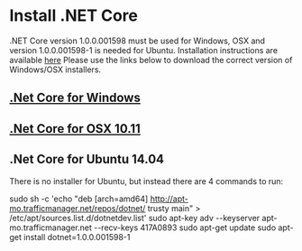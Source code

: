 # Install .NET Core

.NET Core version 1.0.0.001598 must be used for Windows, OSX and version 1.0.0.001598-1 is needed for Ubuntu.
Installation instructions are available [here](https://dotnet.github.io/getting-started/) Please use the links below to download the correct version of Windows/OSX installers.


## [.Net Core for Windows](https://dotnetcli.blob.core.windows.net/dotnet/beta/Installers/1.0.0.001598/dotnet-win-x64.1.0.0.001598.exe)


## [.Net Core for OSX 10.11](https://dotnetcli.blob.core.windows.net/dotnet/beta/Installers/1.0.0.001598/dotnet-osx-x64.1.0.0.001598.pkg)


## .Net Core for Ubuntu 14.04

There is no installer for Ubuntu, but instead there are 4 commands to run:

sudo sh -c 'echo "deb [arch=amd64] http://apt-mo.trafficmanager.net/repos/dotnet/ trusty main" > /etc/apt/sources.list.d/dotnetdev.list'
sudo apt-key adv --keyserver apt-mo.trafficmanager.net --recv-keys 417A0893
sudo apt-get update
sudo apt-get install dotnet=1.0.0.001598-1

